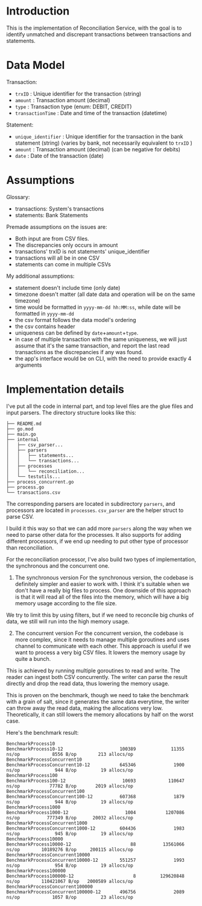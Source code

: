 # Introduction

This is the implementation of Reconciliation Service, with the goal is to identify unmatched and discrepant transactions between transactions and statements.

# Data Model

Transaction:
- `trxID` : Unique identifier for the transaction (string)
- `amount` : Transaction amount (decimal)
- `type` : Transaction type (enum: DEBIT, CREDIT)
- `transactionTime` : Date and time of the transaction (datetime)

Statement:
- `unique_identifier` : Unique identifier for the transaction in the bank statement (string) (varies by bank, not necessarily equivalent to `trxID` )
- `amount` : Transaction amount (decimal) (can be negative for debits)
- `date` : Date of the transaction (date)

# Assumptions

Glossary:
- transactions: System's transactions
- statements: Bank Statements

Premade assumptions on the issues are:
- Both input are from CSV files.
- The discrepancies only occurs in amount
- transactions' trxID is not statements' unique_identifier
- transactions will all be in one CSV
- statements can come in multiple CSVs

My additional assumptions:
- statement doesn't include time (only date)
- timezone doesn't matter (all date data and operation will be on the same timezone)
- time would be formatted in `yyyy-mm-dd hh:MM:ss`, while date will be formatted in `yyyy-mm-dd`
- the csv format follows the data model's ordering
- the csv contains header
- uniqueness can be defined by `date`+`amount`+`type`.
- in case of multiple transaction with the same uniqueness, we will just assume that it's the same transaction, and report the last read transactions as the discrepancies if any was found.
- the app's interface would be on CLI, with the need to provide exactly 4 arguments

# Implementation details

I've put all the code in internal part, and top level files are the glue files and input parsers.
The directory structure looks like this:
```
├── README.md
├── go.mod
├── main.go
├── internal
│   ├── csv_parser...
│   ├── parsers
│   │   ├── statements...
│   │   └── transactions...
│   ├── processes
│   │   └── reconciliation...
│   └── testutils...
├── process_concurrent.go
├── process.go
└── transactions.csv
```

The corresponding parsers are located in subdirectory `parsers`, and processors are located in `processes`. `csv_parser` are the helper struct to parse CSV.

I build it this way so that we can add more `parsers` along the way when we need to parse other data for the processes. It also supports for adding different processors, if we end up needing to put other type of processor than reconciliation.

For the reconciliation processor, I've also build two types of implementation, the synchronous and the concurrent one.

1. The synchronous version
For the synchronous version, the codebase is definitely simpler and easier to work with. I think it's suitable when we don't have a really big files to process. One downside of this approach is that it will read all of the files into the memory, which will have a big memory usage according to the file size.

We try to limit this by using filters, but if we need to reconcile big chunks of data, we still will run into the high memory usage.

2. The concurrent version
For the concurrent version, the codebase is more complex, since it needs to manage multiple goroutines and uses channel to communicate with each other. This approach is useful if we want to process a very big CSV files. It lowers the memory usage by quite a bunch.

This is achieved by running multiple goroutines to read and write. 
The reader can ingest both CSV concurrently.
The writer can parse the result directly and drop the read data, thus lowering the memory usage.

This is proven on the benchmark, though we need to take the benchmark with a grain of salt, since it generates the same data everytime, the writer can throw away the read data, making the allocations very low.
Theoretically, it can still lowers the memory allocations by half on the worst case.

Here's the benchmark result:
```
BenchmarkProcess10
BenchmarkProcess10-12                     100389             11355 ns/op            8556 B/op        213 allocs/op
BenchmarkProcessConcurrent10
BenchmarkProcessConcurrent10-12           645346              1900 ns/op             944 B/op         19 allocs/op
BenchmarkProcess100
BenchmarkProcess100-12                     10693            110647 ns/op           77782 B/op       2019 allocs/op
BenchmarkProcessConcurrent100
BenchmarkProcessConcurrent100-12          607368              1879 ns/op             944 B/op         19 allocs/op
BenchmarkProcess1000
BenchmarkProcess1000-12                     1004           1207086 ns/op          777349 B/op      20032 allocs/op
BenchmarkProcessConcurrent1000
BenchmarkProcessConcurrent1000-12         604436              1983 ns/op             945 B/op         19 allocs/op
BenchmarkProcess10000
BenchmarkProcess10000-12                      88          13561066 ns/op        10189276 B/op     200115 allocs/op
BenchmarkProcessConcurrent10000
BenchmarkProcessConcurrent10000-12        551257              1993 ns/op             954 B/op         19 allocs/op
BenchmarkProcess100000
BenchmarkProcess100000-12                      8         129620848 ns/op        110421067 B/op   2000589 allocs/op
BenchmarkProcessConcurrent100000
BenchmarkProcessConcurrent100000-12       496756              2089 ns/op            1057 B/op         23 allocs/op
```

